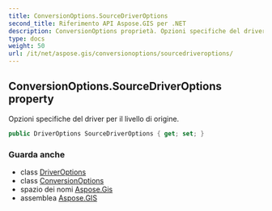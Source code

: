 ```yaml
---
title: ConversionOptions.SourceDriverOptions
second_title: Riferimento API Aspose.GIS per .NET
description: ConversionOptions proprietà. Opzioni specifiche del driver per il livello di origine.
type: docs
weight: 50
url: /it/net/aspose.gis/conversionoptions/sourcedriveroptions/
---
```

## ConversionOptions.SourceDriverOptions property

Opzioni specifiche del driver per il livello di origine.

```csharp
public DriverOptions SourceDriverOptions { get; set; }
```

### Guarda anche

* class [DriverOptions](../../driveroptions/)
* class [ConversionOptions](../)
* spazio dei nomi [Aspose.Gis](../../conversionoptions/)
* assemblea [Aspose.GIS](../../../)


